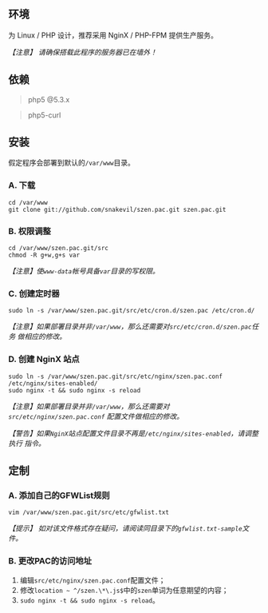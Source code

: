 ## 环境

为 Linux / PHP 设计，推荐采用 NginX / PHP-FPM 提供生产服务。

_【注意】 请确保搭载此程序的服务器已在墙外！_

## 依赖

> php5 @5.3.x

> php5-curl

## 安装

假定程序会部署到默认的`/var/www`目录。

### A. 下载

```shell
cd /var/www
git clone git://github.com/snakevil/szen.pac.git szen.pac.git
```

### B. 权限调整

```shell
cd /var/www/szen.pac.git/src
chmod -R g+w,g+s var
```

_【注意】使`www-data`帐号具备`var`目录的写权限。_

### C. 创建定时器

```shell
sudo ln -s /var/www/szen.pac.git/src/etc/cron.d/szen.pac /etc/cron.d/
```

_【注意】如果部署目录并非`/var/www`，那么还需要对`src/etc/cron.d/szen.pac`任务
做相应的修改。_

### D. 创建 NginX 站点

```shell
sudo ln -s /var/www/szen.pac.git/src/etc/nginx/szen.pac.conf /etc/nginx/sites-enabled/
sudo nginx -t && sudo nginx -s reload
```

_【注意】如果部署目录并非`/var/www`，那么还需要对`src/etc/nginx/szen.pac.conf`
配置文件做相应的修改。_

_【警告】如果`NginX`站点配置文件目录不再是`/etc/nginx/sites-enabled`，请调整执行
指令。_

## 定制

### A. 添加自己的GFWList规则

```shell
vim /var/www/szen.pac.git/src/etc/gfwlist.txt
```

_【提示】 如对该文件格式存在疑问，请阅读同目录下的`gfwlist.txt-sample`文件。_

### B. 更改PAC的访问地址

1. 编辑`src/etc/nginx/szen.pac.conf`配置文件；
2. 修改`location ~ ^/szen.\*\.js$`中的`szen`单词为任意期望的内容；
3. `sudo nginx -t && sudo nginx -s reload`。

<!-- vim: se ft=markdown fenc=utf-8 ff=unix tw=80 noet nonu: -->
